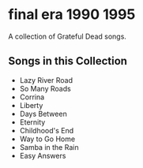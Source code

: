 # final era 1990 1995

A collection of Grateful Dead songs.

## Songs in this Collection

- Lazy River Road
- So Many Roads
- Corrina
- Liberty
- Days Between
- Eternity
- Childhood's End
- Way to Go Home
- Samba in the Rain
- Easy Answers

